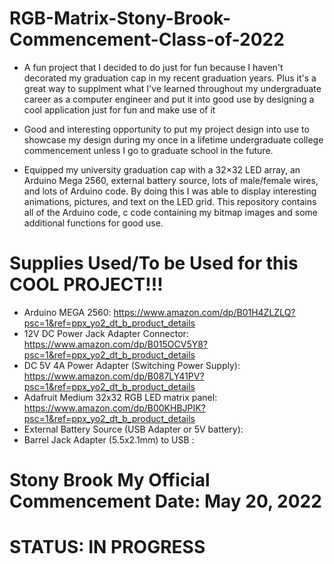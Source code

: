 # RGB-Matrix-Stony-Brook-Commencement-Class-of-2022

* A fun project that I decided to do just for fun because I haven't decorated my graduation cap 
in my recent graduation years. Plus it's a great way to supplment what I've learned throughout my undergraduate 
career as a computer engineer and put it into good use by designing a cool application just for fun and make use
of it

* Good and interesting opportunity to put my project design into use to showcase my design during my once in
a lifetime undergraduate college commencement unless I go to graduate school in the future.

* Equipped my university graduation cap with a 32×32 LED array, an Arduino Mega 2560, external battery source, lots of male/female wires, 
and lots of Arduino code. By doing this I was able to display interesting animations, pictures, and text on the LED grid. This 
repository contains all of the Arduino code, c code containing my bitmap images and some additional functions for good use.

# Supplies Used/To be Used for this COOL PROJECT!!!
  * Arduino MEGA 2560: https://www.amazon.com/dp/B01H4ZLZLQ?psc=1&ref=ppx_yo2_dt_b_product_details
  * 12V DC Power Jack Adapter Connector: https://www.amazon.com/dp/B015OCV5Y8?psc=1&ref=ppx_yo2_dt_b_product_details
  * DC 5V 4A Power Adapter (Switching Power Supply): https://www.amazon.com/dp/B087LY41PV?psc=1&ref=ppx_yo2_dt_b_product_details
  * Adafruit Medium 32x32 RGB LED matrix panel: https://www.amazon.com/dp/B00KHBJPIK?psc=1&ref=ppx_yo2_dt_b_product_details
  * External Battery Source (USB Adapter or 5V battery): 
  * Barrel Jack Adapter (5.5x2.1mm) to USB : 
  
# Stony Brook My Official Commencement Date: May 20, 2022

# STATUS: IN PROGRESS
